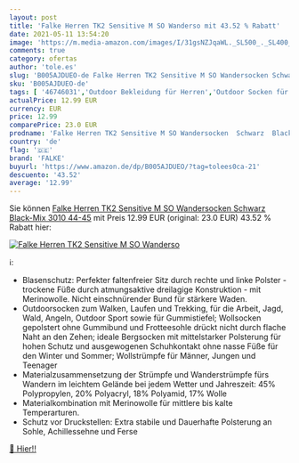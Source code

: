```yaml
---
layout: post
title: 'Falke Herren TK2 Sensitive M SO Wanderso mit 43.52 % Rabatt'
date: 2021-05-11 13:54:20
image: 'https://m.media-amazon.com/images/I/31gsNZJqaWL._SL500_._SL400_.jpg'
comments: true
category: ofertas
author: 'tole.es'
slug: 'B005AJDUEO-de Falke Herren TK2 Sensitive M SO Wandersocken Schwarz...'
sku: 'B005AJDUEO-de'
tags: [ '46746031','Outdoor Bekleidung für Herren','Outdoor Socken für Herren','Outdoor-Bekleidung','Produkte','Schuhe','Sport','Sport & Freizeit','Sport & Outdoor Aktivitäten, Bekleidung & Ausrüstung','Wanderschuhe','falke', ]
actualPrice: 12.99 EUR
currency: EUR
price: 12.99
comparePrice: 23.0 EUR
prodname: 'Falke Herren TK2 Sensitive M SO Wandersocken  Schwarz  Black-Mix 3010   44-45'
country: 'de'
flag: '🇩🇪'
brand: 'FALKE'
buyurl: 'https://www.amazon.de/dp/B005AJDUEO/?tag=tolees0ca-21'
descuento: '43.52'
average: '12.99'
---
```


Sie können [Falke Herren TK2 Sensitive M SO Wandersocken  Schwarz  Black-Mix 3010   44-45](https://www.amazon.de/dp/B005AJDUEO/?tag=tolees0ca-21) mit Preis 12.99 EUR (original: 23.0 EUR) 43.52 % Rabatt hier:

[![Falke Herren TK2 Sensitive M SO Wanderso](https://m.media-amazon.com/images/I/31gsNZJqaWL._SL500_._SL400_.jpg)](https://www.amazon.de/dp/B005AJDUEO/?tag=tolees0ca-21)

ℹ️:

- Blasenschutz: Perfekter faltenfreier Sitz durch rechte und linke Polster - trockene Füße durch atmungsaktive dreilagige Konstruktion - mit Merinowolle. Nicht einschnürender Bund für stärkere Waden.
- Outdoorsocken zum Walken, Laufen und Trekking, für die Arbeit, Jagd, Wald, Angeln, Outdoor Sport sowie für Gummistiefel; Wollsocken gepolstert ohne Gummibund und Frotteesohle drückt nicht durch flache Naht an den Zehen; ideale Bergsocken mit mittelstarker Polsterung für hohen Schutz und ausgewogenen Schuhkontakt ohne nasse Füße für den Winter und Sommer; Wollstrümpfe für Männer, Jungen und Teenager
- Materialzusammensetzung der Strümpfe und Wanderstrümpfe fürs Wandern im leichtem Gelände bei jedem Wetter und Jahreszeit: 45% Polypropylen, 20% Polyacryl, 18% Polyamid, 17% Wolle
- Materialkombination mit Merinowolle für mittlere bis kalte Temperarturen.
- Schutz vor Druckstellen: Extra stabile und Dauerhafte Polsterung an Sohle, Achillessehne und Ferse

[🛒 Hier!!](https://www.amazon.de/dp/B005AJDUEO/?tag=tolees0ca-21)
